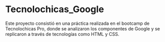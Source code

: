 # Tecnolochicas_Google
Este proyecto consistió en una práctica realizada en el bootcamp de Tecnolochicas Pro, donde se analizaron los componentes de Google y se replicaron a través de tecnologías como HTML y CSS.
